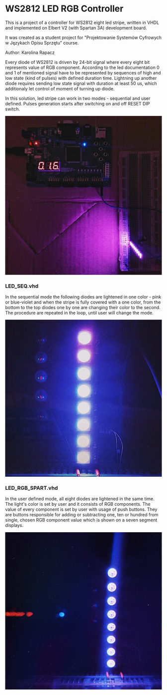 # WS2812 LED RGB Controller
This is a project of a controller for WS2812 eight led stripe, written in VHDL and implemented on Elbert V2 (with Spartan 3A) development board.

It was created as a student project for "Projektowanie Systemów Cyfrowych w Językach Opisu Sprzętu" course. 

Author: Karolina Rapacz

Every diode of WS2812 is driven by 24-bit signal where every eight bit represents value of RGB component. According to the led documentation 0 and 1 of mentioned signal have to be represented by sequences of high and low state (kind of pulses) with defined duration time. Lightning up another diode requires sending low state signal with duration at least 50 us, which additionaly let control of moment of turning up diode. 

In this solution, led stripe can work in two modes - sequential and user defined. Pulses generation starts after switching on and off RESET DIP switch.

![](images/project_image.jpg)

### LED_SEQ.vhd

In the sequential mode the following diodes are lightened in one color - pink or blue-violet and when the stripe is fully covered with a one color, from the bottom to the top diodes one by one are changing their color to the second. The procedure are repeated in the loop, until user will change the mode.

![](images/led_sequence.jpg)

### LED_RGB_SPART.vhd

In the user defined mode, all eight diodes are lightened in the same time. The light's color is set by user and it consists of RGB components. The value of every component is set by user with usage of push buttons. They are buttons responsible for adding or subtracting one, ten or hundred from single, chosen RGB component value which is shown on a seven segment displays.

![](images/led_steady.jpg)
